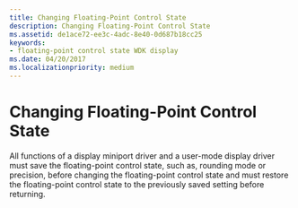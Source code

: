 ```yaml
---
title: Changing Floating-Point Control State
description: Changing Floating-Point Control State
ms.assetid: de1ace72-ee3c-4adc-8e40-0d687b18cc25
keywords:
- floating-point control state WDK display
ms.date: 04/20/2017
ms.localizationpriority: medium
---
```


# Changing Floating-Point Control State


All functions of a display miniport driver and a user-mode display driver must save the floating-point control state, such as, rounding mode or precision, before changing the floating-point control state and must restore the floating-point control state to the previously saved setting before returning.

 

 





